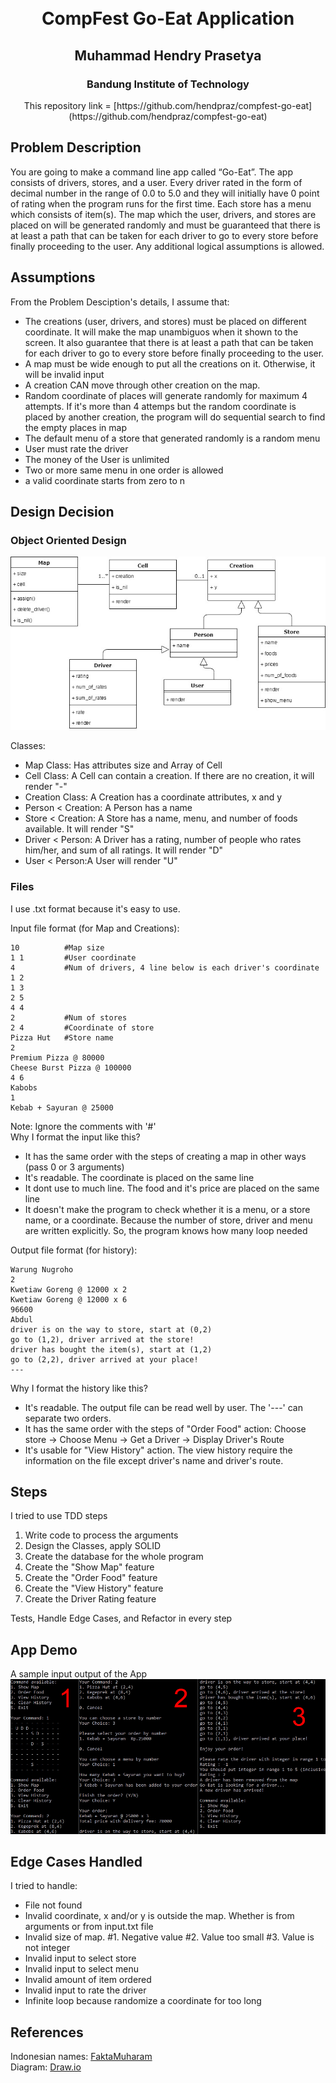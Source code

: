 <h1 align="center">
  <br>
  CompFest Go-Eat Application
  <br>
</h1>

<h2 align="center">
  Muhammad Hendry Prasetya
  <br>
</h2>

<h3 align="center">
  Bandung Institute of Technology
</h2>

<p align = center> This repository link = [https://github.com/hendpraz/compfest-go-eat](https://github.com/hendpraz/compfest-go-eat) <p>

## Problem Description

You are going to make a command line app called “Go-Eat”. The app consists of drivers, stores, and a user. Every driver rated in the form of decimal number in the range of 0.0 to 5.0 and they will initially have 0 point of rating when the program runs for the first time. Each store has a menu which consists of item(s). The map which the user, drivers, and stores are placed on will be generated randomly and must be guaranteed that there is at least a path that can be taken for each driver to go to every store before finally proceeding to the user. Any additional logical assumptions is allowed.

## Assumptions

From the Problem Desciption's details, I assume that:
- The creations (user, drivers, and stores) must be placed on different coordinate. It will make the map unambiguos when it shown to the screen. It also guarantee that there is at least a path that can be taken for each driver to go to every store before finally proceeding to the user.
- A map must be wide enough to put all the creations on it. Otherwise, it will be invalid input
- A creation CAN move through other creation on the map.
- Random coordinate of places will generate randomly for maximum 4 attempts. If it's more than 4 attemps but the random coordinate is placed by another creation, the program will do sequential search to find the empty places in map
- The default menu of a store that generated randomly is a random menu
- User must rate the driver
- The money of the User is unlimited
- Two or more same menu in one order is allowed
- a valid coordinate starts from zero to n

## Design Decision

### Object Oriented Design

![diagram](img/diagram.jpg)

Classes:
- Map Class: Has attributes size and Array of Cell
- Cell Class: A Cell can contain a creation. If there are no creation, it will render "-"
- Creation Class: A Creation has a coordinate attributes, x and y
- Person < Creation: A Person has a name
- Store < Creation: A Store has a name, menu, and number of foods available. It will render "S"
- Driver < Person: A Driver has a rating, number of people who rates him/her, and sum of all ratings. It will render "D"
- User < Person:A User will render "U"

### Files

I use .txt format because it's easy to use.

Input file format (for Map and Creations):
```
10          #Map size
1 1         #User coordinate
4           #Num of drivers, 4 line below is each driver's coordinate
1 2
1 3
2 5
4 4
2           #Num of stores
2 4         #Coordinate of store
Pizza Hut   #Store name
2
Premium Pizza @ 80000
Cheese Burst Pizza @ 100000
4 6
Kabobs
1
Kebab + Sayuran @ 25000
```

Note: Ignore the comments with '#'<br>
Why I format the input like this?
- It has the same order with the steps of creating a map in other ways (pass 0 or 3 arguments)
- It's readable. The coordinate is placed on the same line
- It dont use to much line. The food and it's price are placed on the same line
- It doesn't make the program to check whether it is a menu, or a store name, or a coordinate. Because the number of store, driver and menu are written explicitly. So, the program knows how many loop needed

Output file format (for history):
```
Warung Nugroho
2
Kwetiaw Goreng @ 12000 x 2
Kwetiaw Goreng @ 12000 x 6
96600
Abdul
driver is on the way to store, start at (0,2)
go to (1,2), driver arrived at the store!
driver has bought the item(s), start at (1,2)
go to (2,2), driver arrived at your place!
---
```

Why I format the history like this?
- It's readable. The output file can be read well by user. The '---' can separate two orders.
- It has the same order with the steps of "Order Food" action: Choose store -> Choose Menu -> Get a Driver -> Display Driver's Route
- It's usable for "View History" action. The view history require the information on the file except driver's name and driver's route.

## Steps

I tried to use TDD steps 
1. Write code to process the arguments
2. Design the Classes, apply SOLID
3. Create the database for the whole program
4. Create the "Show Map" feature
5. Create the "Order Food" feature
6. Create the "View History" feature
7. Create the Driver Rating feature

Tests, Handle Edge Cases, and Refactor in every step

## App Demo

A sample input output of the App
![demo](img/demo.jpg)

## Edge Cases Handled

I tried to handle:
- File not found
- Invalid coordinate, x and/or y is outside the map. Whether is from arguments or from input.txt file
- Invalid size of map. #1. Negative value #2. Value too small #3. Value is not integer
- Invalid input to select store
- Invalid input to select menu
- Invalid amount of item ordered
- Invalid input to rate the driver
- Infinite loop because randomize a coordinate for too long

## References

Indonesian names: [FaktaMuharam](http://faktamuharam.blogspot.com/2012/11/top-1000-nama-populer-di-indonesia.html)<br>
Diagram: [Draw.io](https://www.draw.io/)